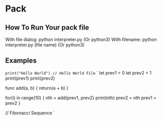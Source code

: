 # Pack
## How To Run Your pack file
With file dialog: python interpreter.py (Or python3)
With filename: python interpreter.py (file name) (Or python3)
## Examples
`
print("Hello World") // Hello World File
`
`
let prev1 = 0
let prev2 = 1
print(prev1)
print(prev2)

func add(a, b) {
    return(a + b)
}

for(i) in range(10) {
    nth = add(prev1, prev2)
    print(nth)
    prev2 = nth
    prev1 = prev2
}

// Fibonacci Sequence
`